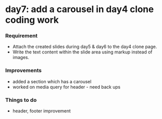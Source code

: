 # day7: add a carousel in day4 clone coding work

### Requirement
- Attach the created slides during day5 & day6 to the day4 clone page.
- Write the text content within the slide area using markup instead of images.

### Improvements
- added a section which has a carousel
- worked on media query for header - need back ups

### Things to do
- header, footer improvement

